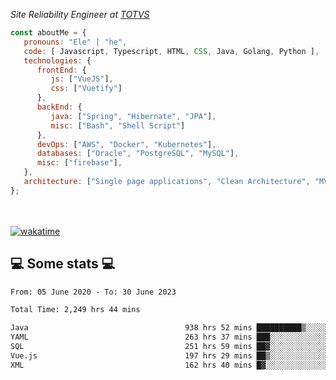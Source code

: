 <p><em>Site Reliability Engineer at <a href="https://www.totvs.com/">TOTVS</a></br>
</em></p>


```javascript
const aboutMe = {
   pronouns: "Ele" | "he",
   code: [ Javascript, Typescript, HTML, CSS, Java, Golang, Python ],
   technologies: {
      frontEnd: {
         js: ["VueJS"],
         css: ["Vuetify"]
      },
      backEnd: {
         java: ["Spring", "Hibernate", "JPA"],
         misc: ["Bash", "Shell Script"]
      },
      devOps: ["AWS", "Docker", "Kubernetes"],
      databases: ["Oracle", "PostgreSQL", "MySQL"],
      misc: ["firebase"],
   },
   architecture: ["Single page applications", "Clean Architecture", "MVC", "Microservices"],
};
```
</br></br>
[![wakatime](https://wakatime.com/badge/user/a3a8ed06-d304-4d6b-bc86-4adc418cdea7.svg)](https://wakatime.com/@a3a8ed06-d304-4d6b-bc86-4adc418cdea7)
<h2>💻 Some stats 💻</h2>

<!--START_SECTION:waka-->

```txt
From: 05 June 2020 - To: 30 June 2023

Total Time: 2,249 hrs 44 mins

Java                                   938 hrs 52 mins ██████████▒░░░░░░░░░░░░░░   41.73 %
YAML                                   263 hrs 37 mins ███░░░░░░░░░░░░░░░░░░░░░░   11.72 %
SQL                                    251 hrs 59 mins ██▓░░░░░░░░░░░░░░░░░░░░░░   11.20 %
Vue.js                                 197 hrs 29 mins ██▒░░░░░░░░░░░░░░░░░░░░░░   08.78 %
XML                                    162 hrs 40 mins █▓░░░░░░░░░░░░░░░░░░░░░░░   07.23 %
```

<!--END_SECTION:waka-->
